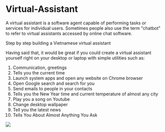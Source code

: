 # Virtual-Assistant
A virtual assistant is a software agent capable of performing tasks or services for individual users. Sometimes people also use the term "chatbot" to refer to virtual assistants accessed by online chat software.

Step by step building a Vietnamese virtual assistant

Having said that, it would be great if you could create a virtual assistant yourself right on your desktop or laptop with simple utilities such as:

1. Communication, greetings
2. Tells you the current time
3. Launch system apps and open any website on Chrome browser
4. Open Google search and search for you
5. Send emails to people in your contacts
6. Tells you the New Year time and current temperature of almost any city
7. Play you a song on Youtube
8. Change desktop wallpaper
9. Tell you the latest news
10. Tells You About Almost Anything You Ask

![](https://cdn.vietnambiz.vn/2020/4/10/photo-1586508102670-15865081026711844469177.jpg)
